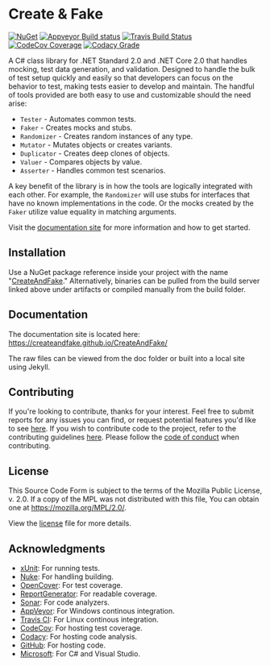 # Create & Fake

[![NuGet](https://img.shields.io/badge/nuget-v1.6.4-blue.svg?style=flat)](https://www.nuget.org/packages/CreateAndFake) [![Appveyor Build status](https://ci.appveyor.com/api/projects/status/rmbj86u333y66hfw/branch/master?svg=true)](https://ci.appveyor.com/project/Werebunny/createandfake/branch/master) [![Travis Build Status](https://travis-ci.org/CreateAndFake/CreateAndFake.svg?branch=master)](https://travis-ci.org/CreateAndFake/CreateAndFake) [![CodeCov Coverage](https://codecov.io/gh/CreateAndFake/CreateAndFake/branch/master/graph/badge.svg)](https://codecov.io/gh/CreateAndFake/CreateAndFake/branch/master) [![Codacy Grade](https://api.codacy.com/project/badge/Grade/cc753a1417c24f6dba43e2386e89005a)](https://www.codacy.com/app/Werebunny/CreateAndFake?utm_source=github.com&amp;utm_medium=referral&amp;utm_content=CreateAndFake/CreateAndFake&amp;utm_campaign=Badge_Grade)

A C# class library for .NET Standard 2.0 and .NET Core 2.0 that handles mocking, test data generation, and validation. Designed to handle the bulk of test setup quickly and easily so that developers can focus on the behavior to test, making tests easier to develop and maintain. The handful of tools provided are both easy to use and customizable should the need arise:

* `Tester` - Automates common tests.
* `Faker` - Creates mocks and stubs.
* `Randomizer` - Creates random instances of any type.
* `Mutator` - Mutates objects or creates variants.
* `Duplicator` - Creates deep clones of objects.
* `Valuer` - Compares objects by value.
* `Asserter` - Handles common test scenarios.

A key benefit of the library is in how the tools are logically integrated with each other. For example, the `Randomizer` will use stubs for interfaces that have no known implementations in the code. Or the mocks created by the `Faker` utilize value equality in matching arguments.

Visit the [documentation site](https://createandfake.github.io/CreateAndFake/) for more information and how to get started.

## Installation

Use a NuGet package reference inside your project with the name "[CreateAndFake](https://www.nuget.org/packages/CreateAndFake)." Alternatively, binaries can be pulled from the build server linked above under artifacts or compiled manually from the build folder.

## Documentation

The documentation site is located here: https://createandfake.github.io/CreateAndFake/

The raw files can be viewed from the doc folder or built into a local site using Jekyll.

## Contributing

If you're looking to contribute, thanks for your interest. Feel free to submit reports for any issues you can find, or request potential features you'd like to see [here](../../issues). If you wish to contribute code to the project, refer to the contributing guidelines [here](docs/CONTRIBUTING.md). Please follow the [code of conduct](docs/CODE_OF_CONDUCT.md) when contributing.

## License

This Source Code Form is subject to the terms of the Mozilla Public License, v. 2.0. If a copy of the MPL was not distributed with this file, You can obtain one at https://mozilla.org/MPL/2.0/.

View the [license](LICENSE.txt) file for more details.

## Acknowledgments

* [xUnit](https://xunit.github.io/): For running tests.
* [Nuke](https://nuke.build/): For handling building.
* [OpenCover](https://github.com/OpenCover/opencover): For test coverage.
* [ReportGenerator](https://danielpalme.github.io/ReportGenerator/): For readable coverage.
* [Sonar](https://www.sonarsource.com/products/codeanalyzers/sonarcsharp.html): For code analyzers.
* [AppVeyor](https://www.appveyor.com/): For Windows continous integration.
* [Travis CI](https://travis-ci.org/): For Linux continous integration.
* [CodeCov](https://codecov.io/): For hosting test coverage.
* [Codacy](https://www.codacy.com/): For hosting code analysis.
* [GitHub](https://github.com/): For hosting code.
* [Microsoft](https://visualstudio.microsoft.com/vs/features/net-development/): For C# and Visual Studio.
